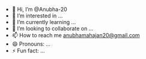 - 👋 Hi, I’m @Anubha-20
- 👀 I’m interested in ...
- 🌱 I’m currently learning ...
- 💞️ I’m looking to collaborate on ...
- 📫 How to reach me anubhamahajan20@gmail.com
- 😄 Pronouns: ...
- ⚡ Fun fact: ...

<!---
Anubha-20/Anubha-20 is a ✨ special ✨ repository because its `README.md` (this file) appears on your GitHub profile.
You can click the Preview link to take a look at your changes.
--->
